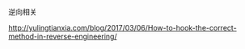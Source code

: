 逆向相关

http://yulingtianxia.com/blog/2017/03/06/How-to-hook-the-correct-method-in-reverse-engineering/